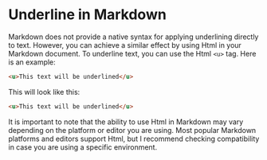 # Underline in Markdown

Markdown does not provide a native syntax for applying underlining directly to text. However, you can achieve a similar effect by using Html in your Markdown document. To underline text, you can use the Html `<u>` tag. Here is an example:

```markdown
<u>This text will be underlined</u>
```

This will look like this:

```markdown
<u>This text will be underlined</u>
```

It is important to note that the ability to use Html in Markdown may vary depending on the platform or editor you are using. Most popular Markdown platforms and editors support Html, but I recommend checking compatibility in case you are using a specific environment.
